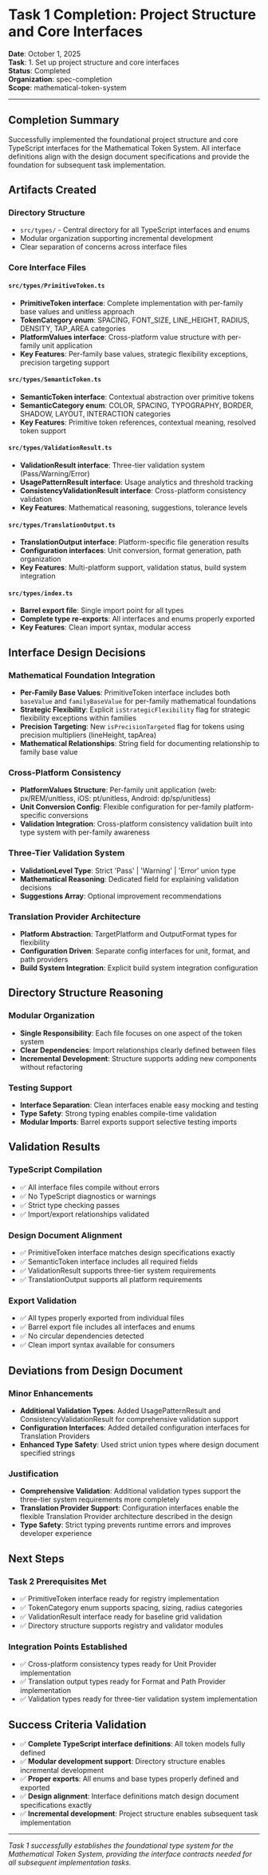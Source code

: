 # Task 1 Completion: Project Structure and Core Interfaces

**Date**: October 1, 2025  
**Task**: 1. Set up project structure and core interfaces  
**Status**: Completed  
**Organization**: spec-completion  
**Scope**: mathematical-token-system

---

## Completion Summary

Successfully implemented the foundational project structure and core TypeScript interfaces for the Mathematical Token System. All interface definitions align with the design document specifications and provide the foundation for subsequent task implementation.

## Artifacts Created

### Directory Structure
- `src/types/` - Central directory for all TypeScript interfaces and enums
- Modular organization supporting incremental development
- Clear separation of concerns across interface files

### Core Interface Files

#### `src/types/PrimitiveToken.ts`
- **PrimitiveToken interface**: Complete implementation with per-family base values and unitless approach
- **TokenCategory enum**: SPACING, FONT_SIZE, LINE_HEIGHT, RADIUS, DENSITY, TAP_AREA categories
- **PlatformValues interface**: Cross-platform value structure with per-family unit application
- **Key Features**: Per-family base values, strategic flexibility exceptions, precision targeting support

#### `src/types/SemanticToken.ts` 
- **SemanticToken interface**: Contextual abstraction over primitive tokens
- **SemanticCategory enum**: COLOR, SPACING, TYPOGRAPHY, BORDER, SHADOW, LAYOUT, INTERACTION categories
- **Key Features**: Primitive token references, contextual meaning, resolved token support

#### `src/types/ValidationResult.ts`
- **ValidationResult interface**: Three-tier validation system (Pass/Warning/Error)
- **UsagePatternResult interface**: Usage analytics and threshold tracking
- **ConsistencyValidationResult interface**: Cross-platform consistency validation
- **Key Features**: Mathematical reasoning, suggestions, tolerance levels

#### `src/types/TranslationOutput.ts`
- **TranslationOutput interface**: Platform-specific file generation results
- **Configuration interfaces**: Unit conversion, format generation, path organization
- **Key Features**: Multi-platform support, validation status, build system integration

#### `src/types/index.ts`
- **Barrel export file**: Single import point for all types
- **Complete type re-exports**: All interfaces and enums properly exported
- **Key Features**: Clean import syntax, modular access

## Interface Design Decisions

### Mathematical Foundation Integration
- **Per-Family Base Values**: PrimitiveToken interface includes both `baseValue` and `familyBaseValue` for per-family mathematical foundations
- **Strategic Flexibility**: Explicit `isStrategicFlexibility` flag for strategic flexibility exceptions within families
- **Precision Targeting**: New `isPrecisionTargeted` flag for tokens using precision multipliers (lineHeight, tapArea)
- **Mathematical Relationships**: String field for documenting relationship to family base value

### Cross-Platform Consistency
- **PlatformValues Structure**: Per-family unit application (web: px/REM/unitless, iOS: pt/unitless, Android: dp/sp/unitless)
- **Unit Conversion Config**: Flexible configuration for per-family platform-specific conversions
- **Validation Integration**: Cross-platform consistency validation built into type system with per-family awareness

### Three-Tier Validation System
- **ValidationLevel Type**: Strict 'Pass' | 'Warning' | 'Error' union type
- **Mathematical Reasoning**: Dedicated field for explaining validation decisions
- **Suggestions Array**: Optional improvement recommendations

### Translation Provider Architecture
- **Platform Abstraction**: TargetPlatform and OutputFormat types for flexibility
- **Configuration Driven**: Separate config interfaces for unit, format, and path providers
- **Build System Integration**: Explicit build system integration configuration

## Directory Structure Reasoning

### Modular Organization
- **Single Responsibility**: Each file focuses on one aspect of the token system
- **Clear Dependencies**: Import relationships clearly defined between files
- **Incremental Development**: Structure supports adding new components without refactoring

### Testing Support
- **Interface Separation**: Clean interfaces enable easy mocking and testing
- **Type Safety**: Strong typing enables compile-time validation
- **Modular Imports**: Barrel exports support selective testing imports

## Validation Results

### TypeScript Compilation
- ✅ All interface files compile without errors
- ✅ No TypeScript diagnostics or warnings
- ✅ Strict type checking passes
- ✅ Import/export relationships validated

### Design Document Alignment
- ✅ PrimitiveToken interface matches design specifications exactly
- ✅ SemanticToken interface includes all required fields
- ✅ ValidationResult supports three-tier system requirements
- ✅ TranslationOutput supports all platform requirements

### Export Validation
- ✅ All types properly exported from individual files
- ✅ Barrel export file includes all interfaces and enums
- ✅ No circular dependencies detected
- ✅ Clean import syntax available for consumers

## Deviations from Design Document

### Minor Enhancements
- **Additional Validation Types**: Added UsagePatternResult and ConsistencyValidationResult for comprehensive validation support
- **Configuration Interfaces**: Added detailed configuration interfaces for Translation Providers
- **Enhanced Type Safety**: Used strict union types where design document specified strings

### Justification
- **Comprehensive Validation**: Additional validation types support the three-tier system requirements more completely
- **Translation Provider Support**: Configuration interfaces enable the flexible Translation Provider architecture described in the design
- **Type Safety**: Strict typing prevents runtime errors and improves developer experience

## Next Steps

### Task 2 Prerequisites Met
- ✅ PrimitiveToken interface ready for registry implementation
- ✅ TokenCategory enum supports spacing, sizing, radius categories
- ✅ ValidationResult interface ready for baseline grid validation
- ✅ Directory structure supports registry and validator modules

### Integration Points Established
- ✅ Cross-platform consistency types ready for Unit Provider implementation
- ✅ Translation output types ready for Format and Path Provider implementation
- ✅ Validation types ready for three-tier validation system implementation

## Success Criteria Validation

- ✅ **Complete TypeScript interface definitions**: All token models fully defined
- ✅ **Modular development support**: Directory structure enables incremental development
- ✅ **Proper exports**: All enums and base types properly defined and exported
- ✅ **Design alignment**: Interface definitions match design document specifications exactly
- ✅ **Incremental development**: Project structure enables subsequent task implementation

---

*Task 1 successfully establishes the foundational type system for the Mathematical Token System, providing the interface contracts needed for all subsequent implementation tasks.*